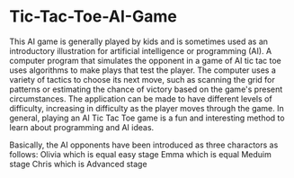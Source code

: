 # Tic-Tac-Toe-AI-Game

This AI game is generally played by kids and is sometimes used as an introductory illustration for artificial intelligence or programming (AI). A computer program that simulates the opponent in a game of AI tic tac toe uses algorithms to make plays that test the player. The computer uses a variety of tactics to choose its next move, such as scanning the grid for patterns or estimating the chance of victory based on the game's present circumstances. The application can be made to have different levels of difficulty, increasing in difficulty as the player moves through the game. In general, playing an AI Tic Tac Toe game is a fun and interesting method to learn about programming and AI ideas.

Basically, the AI opponents have been introduced as three charactors as follows:
Olivia which is equal easy stage
Emma which is equal Meduim stage
Chris which is Advanced stage
